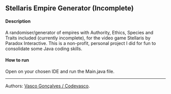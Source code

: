 ## **Stellaris Empire Generator** (Incomplete)

#### **Description**

A randomiser/generator of empires with Authority, Ethics, Species and Traits included (currently incomplete), for the video game Stellaris by Paradox Interactive. This is a non-profit, personal project I did for fun to consolidate some Java coding skills.

#### **How to run**

Open on your chosen IDE and run the Main.java file.

____
Authors: [Vasco Gonçalves / Codevasco](https://www.linkedin.com/in/vascofg99/).